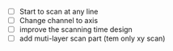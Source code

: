 - [ ] Start to scan at any line
- [ ] Change channel to axis
- [ ] improve the scanning time design
- [ ] add muti-layer scan part (tem only xy scan)